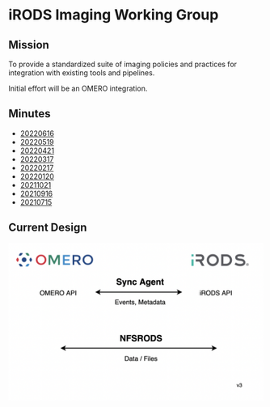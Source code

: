 # iRODS Imaging Working Group

## Mission

To provide a standardized suite of imaging policies and practices for integration with existing tools and pipelines.

Initial effort will be an OMERO integration.

## Minutes

 - [20220616](20220616-minutes.md)
 - [20220519](20220519-minutes.md)
 - [20220421](20220421-minutes.md)
 - [20220317](20220317-minutes.md)
 - [20220217](20220217-minutes.md)
 - [20220120](20220120-minutes.md)
 - [20211021](20211021-minutes.md)
 - [20210916](20210916-minutes.md)
 - [20210715](20210715-minutes.md)

## Current Design

![Current Design](./omero-irods-integration-v3.png)
